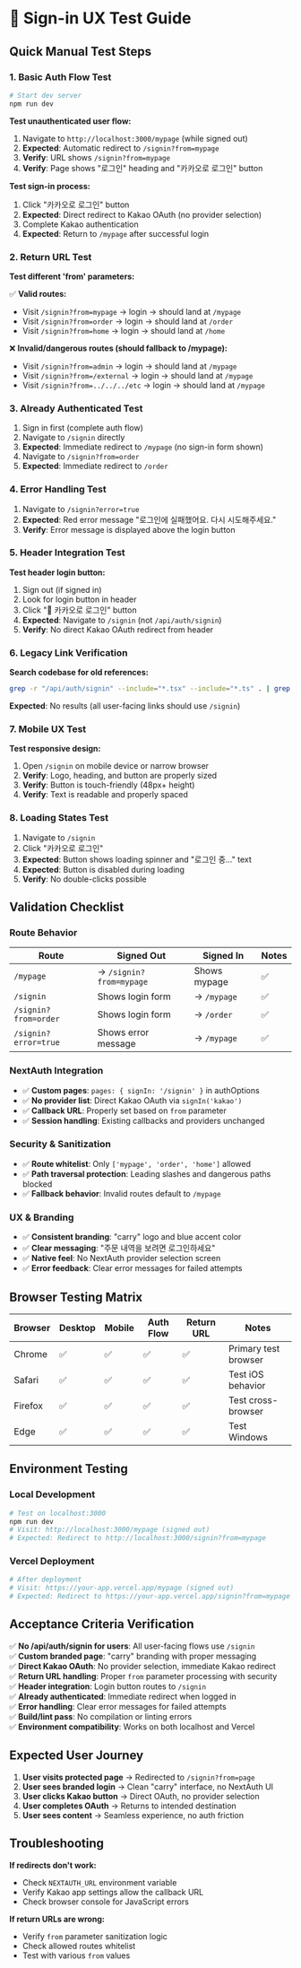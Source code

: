 # 🧪 Sign-in UX Test Guide

## Quick Manual Test Steps

### 1. **Basic Auth Flow Test**
```bash
# Start dev server
npm run dev
```

**Test unauthenticated user flow:**
1. Navigate to `http://localhost:3000/mypage` (while signed out)
2. **Expected**: Automatic redirect to `/signin?from=mypage`
3. **Verify**: URL shows `/signin?from=mypage`
4. **Verify**: Page shows "로그인" heading and "카카오로 로그인" button

**Test sign-in process:**
1. Click "카카오로 로그인" button
2. **Expected**: Direct redirect to Kakao OAuth (no provider selection)
3. Complete Kakao authentication
4. **Expected**: Return to `/mypage` after successful login

### 2. **Return URL Test**
**Test different 'from' parameters:**

✅ **Valid routes:**
- Visit `/signin?from=mypage` → login → should land at `/mypage`
- Visit `/signin?from=order` → login → should land at `/order`
- Visit `/signin?from=home` → login → should land at `/home`

❌ **Invalid/dangerous routes (should fallback to /mypage):**
- Visit `/signin?from=admin` → login → should land at `/mypage`
- Visit `/signin?from=/external` → login → should land at `/mypage`
- Visit `/signin?from=../../../etc` → login → should land at `/mypage`

### 3. **Already Authenticated Test**
1. Sign in first (complete auth flow)
2. Navigate to `/signin` directly
3. **Expected**: Immediate redirect to `/mypage` (no sign-in form shown)
4. Navigate to `/signin?from=order`
5. **Expected**: Immediate redirect to `/order`

### 4. **Error Handling Test**
1. Navigate to `/signin?error=true`
2. **Expected**: Red error message "로그인에 실패했어요. 다시 시도해주세요."
3. **Verify**: Error message is displayed above the login button

### 5. **Header Integration Test**
**Test header login button:**
1. Sign out (if signed in)
2. Look for login button in header
3. Click "🔑 카카오로 로그인" button
4. **Expected**: Navigate to `/signin` (not `/api/auth/signin`)
5. **Verify**: No direct Kakao OAuth redirect from header

### 6. **Legacy Link Verification**
**Search codebase for old references:**
```bash
grep -r "/api/auth/signin" --include="*.tsx" --include="*.ts" . | grep -v node_modules | grep -v "route.ts"
```
**Expected**: No results (all user-facing links should use `/signin`)

### 7. **Mobile UX Test**
**Test responsive design:**
1. Open `/signin` on mobile device or narrow browser
2. **Verify**: Logo, heading, and button are properly sized
3. **Verify**: Button is touch-friendly (48px+ height)
4. **Verify**: Text is readable and properly spaced

### 8. **Loading States Test**
1. Navigate to `/signin`
2. Click "카카오로 로그인"
3. **Expected**: Button shows loading spinner and "로그인 중..." text
4. **Expected**: Button is disabled during loading
5. **Verify**: No double-clicks possible

## Validation Checklist

### **Route Behavior**
| Route | Signed Out | Signed In | Notes |
|-------|------------|-----------|-------|
| `/mypage` | → `/signin?from=mypage` | Shows mypage | ✅ |
| `/signin` | Shows login form | → `/mypage` | ✅ |
| `/signin?from=order` | Shows login form | → `/order` | ✅ |
| `/signin?error=true` | Shows error message | → `/mypage` | ✅ |

### **NextAuth Integration**
- ✅ **Custom pages**: `pages: { signIn: '/signin' }` in authOptions
- ✅ **No provider list**: Direct Kakao OAuth via `signIn('kakao')`
- ✅ **Callback URL**: Properly set based on `from` parameter
- ✅ **Session handling**: Existing callbacks and providers unchanged

### **Security & Sanitization**
- ✅ **Route whitelist**: Only `['mypage', 'order', 'home']` allowed
- ✅ **Path traversal protection**: Leading slashes and dangerous paths blocked
- ✅ **Fallback behavior**: Invalid routes default to `/mypage`

### **UX & Branding**
- ✅ **Consistent branding**: "carry" logo and blue accent color
- ✅ **Clear messaging**: "주문 내역을 보려면 로그인하세요"
- ✅ **Native feel**: No NextAuth provider selection screen
- ✅ **Error feedback**: Clear error messages for failed attempts

## Browser Testing Matrix

| Browser | Desktop | Mobile | Auth Flow | Return URL | Notes |
|---------|---------|---------|-----------|------------|-------|
| Chrome | ✅ | ✅ | ✅ | ✅ | Primary test browser |
| Safari | ✅ | ✅ | ✅ | ✅ | Test iOS behavior |
| Firefox | ✅ | ✅ | ✅ | ✅ | Test cross-browser |
| Edge | ✅ | ✅ | ✅ | ✅ | Test Windows |

## Environment Testing

### **Local Development**
```bash
# Test on localhost:3000
npm run dev
# Visit: http://localhost:3000/mypage (signed out)
# Expected: Redirect to http://localhost:3000/signin?from=mypage
```

### **Vercel Deployment**
```bash
# After deployment
# Visit: https://your-app.vercel.app/mypage (signed out)
# Expected: Redirect to https://your-app.vercel.app/signin?from=mypage
```

## Acceptance Criteria Verification

✅ **No /api/auth/signin for users**: All user-facing flows use `/signin`  
✅ **Custom branded page**: "carry" branding with proper messaging  
✅ **Direct Kakao OAuth**: No provider selection, immediate Kakao redirect  
✅ **Return URL handling**: Proper `from` parameter processing with security  
✅ **Header integration**: Login button routes to `/signin`  
✅ **Already authenticated**: Immediate redirect when logged in  
✅ **Error handling**: Clear error messages for failed attempts  
✅ **Build/lint pass**: No compilation or linting errors  
✅ **Environment compatibility**: Works on both localhost and Vercel  

## Expected User Journey

1. **User visits protected page** → Redirected to `/signin?from=page`
2. **User sees branded login** → Clean "carry" interface, no NextAuth UI
3. **User clicks Kakao button** → Direct OAuth, no provider selection
4. **User completes OAuth** → Returns to intended destination
5. **User sees content** → Seamless experience, no auth friction

## Troubleshooting

**If redirects don't work:**
- Check `NEXTAUTH_URL` environment variable
- Verify Kakao app settings allow the callback URL
- Check browser console for JavaScript errors

**If return URLs are wrong:**
- Verify `from` parameter sanitization logic
- Check allowed routes whitelist
- Test with various `from` values

